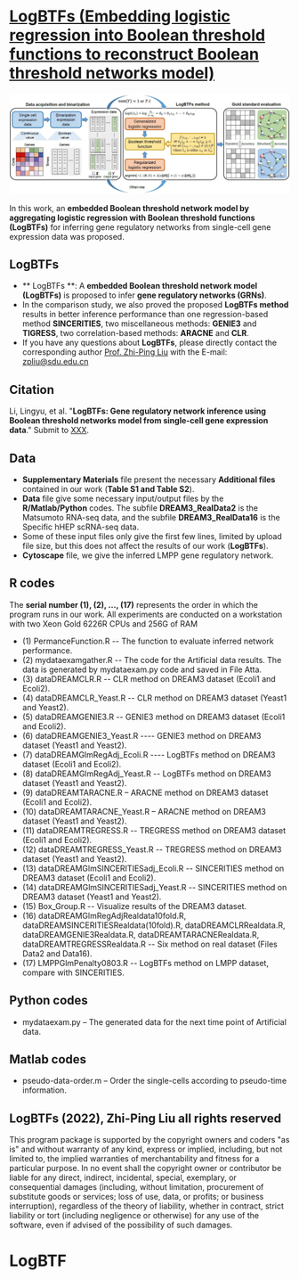 # [LogBTFs (Embedding logistic regression into Boolean threshold functions to reconstruct Boolean threshold networks model)](https://github.com/zpliulab/logBTFs)

![Screenshot](Data/framework.jpg)

In this work, an **embedded Boolean threshold network model by aggregating logistic regression with Boolean threshold functions (LogBTFs)** for inferring gene regulatory networks from single-cell gene expression data was proposed. 


## LogBTFs
<!--START_SECTION:news-->
* ** LogBTFs **: A **embedded Boolean threshold network model (LogBTFs)** is proposed to infer **gene regulatory networks (GRNs)**. 
* In the comparison study, we also proved the proposed **LogBTFs method** results in better inference performance than one regression-based method **SINCERITIES**, two miscellaneous methods: **GENIE3** and **TIGRESS**, two correlation-based methods: **ARACNE** and **CLR**.
* If you have any questions about **LogBTFs**, please directly contact the corresponding author [Prof. Zhi-Ping Liu](https://scholar.google.com/citations?user=zkBXb_kAAAAJ&hl=zh-CN&oi=ao) with the E-mail: zpliu@sdu.edu.cn
<!--END_SECTION:news-->


## Citation
Li, Lingyu, et al. "**LogBTFs: Gene regulatory network inference using Boolean threshold networks model from single-cell gene expression data**." Submit to [XXX](https://www.journals.elsevier.com/expert-systems-with-applications). 


## Data
<!--START_SECTION:news-->
* **Supplementary Materials** file present the necessary **Additional files** contained in our work (**Table S1 and Table S2**).
* **Data** file give some necessary input/output files by the **R/Matlab/Python** codes. The subfile **DREAM3_RealData2** is the Matsumoto RNA-seq data, and the subfile **DREAM3_RealData16** is the Specific hHEP scRNA-seq data.
* Some of these input files only give the first few lines, limited by upload file size, but this does not affect the results of our work (**LogBTFs**).
* **Cytoscape** file, we give the inferred LMPP gene regulatory network. 
<!--END_SECTION:news-->


## R codes
The **serial number (1), (2), ..., (17)** represents the order in which the program runs in our work. All experiments are conducted on a workstation with two Xeon Gold 6226R CPUs and 256G of RAM

<!--START_SECTION:news-->
* (1) PermanceFunction.R  --  The function to evaluate inferred network performance.
* (2) mydataexamgather.R  --  The code for the Artificial data results. The data is generated by mydataexam.py code and saved in File Atta.
* (3) dataDREAMCLR.R  --  CLR method on DREAM3 dataset (Ecoli1 and Ecoli2).
* (4) dataDREAMCLR_Yeast.R  --  CLR method on DREAM3 dataset (Yeast1 and Yeast2).
* (5) dataDREAMGENIE3.R  --  GENIE3 method on DREAM3 dataset (Ecoli1 and Ecoli2).
* (6) dataDREAMGENIE3_Yeast.R ---- GENIE3 method on DREAM3 dataset (Yeast1 and Yeast2).
* (7) dataDREAMGlmRegAdj_Ecoli.R ---- LogBTFs method on DREAM3 dataset (Ecoli1 and Ecoli2).
* (8) dataDREAMGlmRegAdj_Yeast.R -- LogBTFs method on DREAM3 dataset (Yeast1 and Yeast2).
* (9) dataDREAMTARACNE.R – ARACNE method on DREAM3 dataset (Ecoli1 and Ecoli2).
* (10) dataDREAMTARACNE_Yeast.R – ARACNE method on DREAM3 dataset (Yeast1 and Yeast2).
* (11) dataDREAMTREGRESS.R -- TREGRESS method on DREAM3 dataset (Ecoli1 and Ecoli2).
* (12) dataDREAMTREGRESS_Yeast.R -- TREGRESS method on DREAM3 dataset (Yeast1 and Yeast2).
* (13)  dataDREAMGlmSINCERITIESadj_Ecoli.R  --  SINCERITIES method on DREAM3 dataset (Ecoli1 and Ecoli2).
* (14) dataDREAMGlmSINCERITIESadj_Yeast.R -- SINCERITIES method on DREAM3 dataset (Yeast1 and Yeast2).
* (15) Box_Group.R -- Visualize results of the DREAM3 dataset.
* (16) dataDREAMGlmRegAdjRealdata10fold.R, dataDREAMSINCERITIESRealdata(10fold).R, dataDREAMCLRRealdata.R, dataDREAMGENIE3Realdata.R, dataDREAMTARACNERealdata.R, dataDREAMTREGRESSRealdata.R  -- Six method on real dataset (Files Data2 and Data16).
* (17) LMPPGlmPenalty0803.R  -- LogBTFs method on LMPP dataset, compare with SINCERITIES.
<!--END_SECTION:news-->


## Python codes
<!--START_SECTION:news-->
* mydataexam.py – The generated data for the next time point of Artificial data.
<!--END_SECTION:news-->


## Matlab codes
<!--START_SECTION:news-->
* pseudo-data-order.m – Order the single-cells according to pseudo-time information.
<!--END_SECTION:news-->


## LogBTFs (2022), Zhi-Ping Liu all rights reserved
This program package is supported by the copyright owners and coders "as is" and without warranty of any kind, express or implied, including, but not limited to, the implied warranties of merchantability and fitness for a particular purpose. In no event shall the copyright owner or contributor be liable for any direct, indirect, incidental, special, exemplary, or consequential damages (including, without limitation, procurement of substitute goods or services; loss of use, data, or profits; or business interruption), regardless of the theory of liability, whether in contract, strict liability or tort (including negligence or otherwise) for any use of the software, even if advised of the possibility of such damages.
# LogBTF
